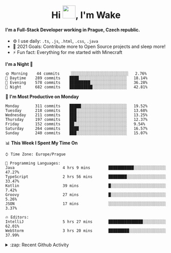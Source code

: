 <h1 align="center">Hi <img src="https://raw.githubusercontent.com/MrWakeCZ/MrWakeCZ/master/Hi.gif" width="40px" />, I'm Wake</h1>

#### I'm a Full-Stack Developer working in Prague, Czech republic.
- ⚙️ I use daily: `.ts`, `.js`, `.html`, `.css`, `.java`
- 🥅 2021 Goals: Contribute more to Open Source projects and sleep more!
- ⚡ Fun fact: Everything for me started with Minecraft

<!--START_SECTION:waka-->
**I'm a Night 🦉** 

```text
🌞 Morning    44 commits     ░░░░░░░░░░░░░░░░░░░░░░░░░   2.76% 
🌆 Daytime    289 commits    ████░░░░░░░░░░░░░░░░░░░░░   18.14% 
🌃 Evening    578 commits    █████████░░░░░░░░░░░░░░░░   36.28% 
🌙 Night      682 commits    ██████████░░░░░░░░░░░░░░░   42.81%

```
📅 **I'm Most Productive on Monday** 

```text
Monday       311 commits    █████░░░░░░░░░░░░░░░░░░░░   19.52% 
Tuesday      218 commits    ███░░░░░░░░░░░░░░░░░░░░░░   13.68% 
Wednesday    211 commits    ███░░░░░░░░░░░░░░░░░░░░░░   13.25% 
Thursday     197 commits    ███░░░░░░░░░░░░░░░░░░░░░░   12.37% 
Friday       152 commits    ██░░░░░░░░░░░░░░░░░░░░░░░   9.54% 
Saturday     264 commits    ████░░░░░░░░░░░░░░░░░░░░░   16.57% 
Sunday       240 commits    ███░░░░░░░░░░░░░░░░░░░░░░   15.07%

```


📊 **This Week I Spent My Time On** 

```text
⌚︎ Time Zone: Europe/Prague

💬 Programming Languages: 
Java                     4 hrs 9 mins        ███████████░░░░░░░░░░░░░░   47.27% 
TypeScript               2 hrs 56 mins       ████████░░░░░░░░░░░░░░░░░   33.47% 
Kotlin                   39 mins             █░░░░░░░░░░░░░░░░░░░░░░░░   7.42% 
Groovy                   27 mins             █░░░░░░░░░░░░░░░░░░░░░░░░   5.26% 
JSON                     17 mins             ░░░░░░░░░░░░░░░░░░░░░░░░░   3.37%

🔥 Editors: 
IntelliJ                 5 hrs 27 mins       ███████████████░░░░░░░░░░   62.01% 
WebStorm                 3 hrs 20 mins       █████████░░░░░░░░░░░░░░░░   37.99%

```


<!--END_SECTION:waka-->

<details>
  <summary>:zap: Recent Github Activity</summary>

<!--START_SECTION:activity-->
1. ❌ Closed PR [#15](https://github.com/craftmania-cz/craftmanager/pull/15) in [craftmania-cz/craftmanager](https://github.com/craftmania-cz/craftmanager)
2. 🎉 Merged PR [#11](https://github.com/craftmania-cz/craftapi/pull/11) in [craftmania-cz/craftapi](https://github.com/craftmania-cz/craftapi)
3. 🎉 Merged PR [#89](https://github.com/waked-cz/corgi/pull/89) in [waked-cz/corgi](https://github.com/waked-cz/corgi)
4. 🎉 Merged PR [#2](https://github.com/craftmania-cz/craftcore/pull/2) in [craftmania-cz/craftcore](https://github.com/craftmania-cz/craftcore)
5. 🎉 Merged PR [#7](https://github.com/craftmania-cz/craftlobby/pull/7) in [craftmania-cz/craftlobby](https://github.com/craftmania-cz/craftlobby)
<!--END_SECTION:activity-->

</details>
